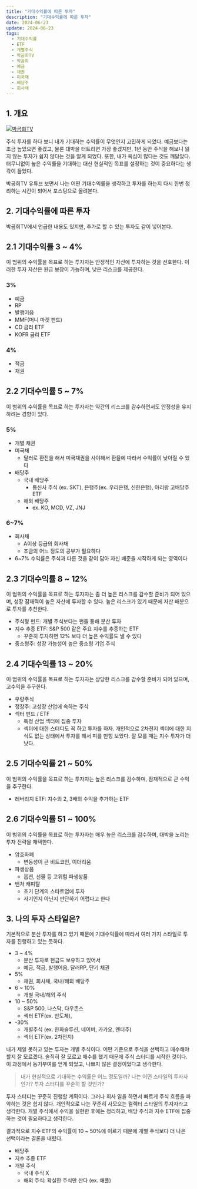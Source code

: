 ```yaml
---
title: "기대수익률에 따른 투자"
description: "기대수익률에 따른 투자"
date: 2024-06-23
update: 2024-06-23
tags:
  - 기대수익률
  - ETF
  - 개별주식
  - 박곰희TV
  - 박곰희
  - 예금
  - 채권
  - 미국채
  - 배당주
  - 회사채
---
```


## 1. 개요

[![박곰희TV](https://img.youtube.com/vi/J_ZIXpMo-B8/0.jpg)](https://www.youtube.com/watch?v=J_ZIXpMo-B8)


주식 투자를 하다 보니 내가 기대하는 수익률이 무엇인지 고민하게 되었다. 예금보다는 조금 높았으면 좋겠고, 물론 대박을 터트리면 가장 좋겠지만, 1년 동안 주식을 해보니 잃지 않는 투자가 쉽지 않다는 것을 알게 되었다. 또한, 내가 욕심이 많다는 것도 깨달았다. 터무니없이 높은 수익률을 기대하는 대신 현실적인 목표를 설정하는 것이 중요하다는 생각이 들었다.

박공희TV 유튜브 보면서 나는 어떤 기대수익률을 생각하고 투자를 하는지 다시 한번 정리하는 시간이 되어서 포스팅으로 올려본다.

## 2. 기대수익률에 따른 투자

박곰희TV에서 언급한 내용도 있지만, 추가로 할 수 있는 투자도 같이 넣어본다.

## 2.1 기대수익률 3 ~ 4%

이 범위의 수익률을 목표로 하는 투자자는 안정적인 자산에 투자하는 것을 선호한다. 이러한 투자 자산은 원금 보장이 가능하며, 낮은 리스크를 제공한다.

### 3%

- 예금
- RP
- 발행어음
- MMF(머니  마켓 펀드)
- CD 금리 ETF
- KOFR 금리 ETF

### 4%

- 적금
- 채권

## 2.2 기대수익률 5 ~ 7%

이 범위의 수익률을 목표로 하는 투자자는 약간의 리스크를 감수하면서도 안정성을 유지하려는 경향이 있다.

### 5%

- 개별 채권
- 미국채
  - 달러로 환전을 해서 미국채권을 사야해서 환율에 따라서 수익률이 낮아질 수 있다
- 배당주
  - 국내 배당주
    - 통신사 주식 (ex. SKT), 은행주(ex. 우리은행, 신한은행), 아리랑 고배당주 ETF
  - 해외 배당주
    - ex. KO, MCD, VZ, JNJ

### 6~7%

- 회사채
  - A이상 등급의 회사채
  - 조금의 어느 정도의 공부가 필요하다
- 6~7% 수익률은 주식과 다른 것을 같이 담아 자신 배준을 시작하게 되는 영역이다

## 2.3 기대수익률 8 ~ 12%

이 범위의 수익률을 목표로 하는 투자자는 좀 더 높은 리스크를 감수할 준비가 되어 있으며, 성장 잠재력이 높은 자산에 투자할 수 있다. 높은 리스크가 있기 때문에 자산 배분으로 투자를 추천한다.

- 주식형 펀드: 개별 주식보다는 펀들 통해 분산 투자
- 지수 추종 ETF: S&P 500 같은 주요 지수를 추종하는 ETF
  - 꾸준히 투자하면 12% 보다 더 높은 수익률도 낼 수 있다
- 중소형주: 성장 가능성이 높은 중소형 기업 주식

## 2.4 기대수익률 13 ~ 20%

이 범위의 수익률을 목표로 하는 투자자는 상당한 리스크를 감수할 준비가 되어 있으며, 고수익을 추구한다.

- 우량주식
- 정장주: 고성장 산업에 속하는 주식
- 섹터 펀드 / ETF
  - 특정 산업 섹터에 집중 투자
  - 섹터에 대한 스터디도 꼭 하고 투자를 하자. 개인적으로 2차전지 섹터에 대한 지식도 없는 상태에서 투자를 해서 피를 만힝 보았다. 잘 모를 때는 지수 투자가 더 낫다.

## 2.5 기대수익률 21 ~ 50%

이 범위의 수익률을 목표로 하는 투자자는 높은 리스크를 감수하며, 잠재적으로 큰 수익을 추구한다.

- 레버리지 ETF: 지수의 2, 3배의 수익을 추가하는 ETF

## 2.6 기대수익률 51 ~ 100%

이 범위의 수익률을 목표로 하는 투자자는 매우 높은 리스크를 감수하며, 대박을 노리는 투자 전략을 채택한다.

- 암호화폐
  - 변동성이 큰 비트코인, 이더리움
- 파생상품
  - 옵션, 선물 등 고위험 파생상품
- 밴처 캐피탈
  - 초기 단계의 스타트업에 투자
  - 사기인지 아닌지 판단하기 어렵다고 한다

## 3. 나의 투자 스타일은?

기본적으로 분산 투자를 하고 있기 때문에 기대수익률에 따라서 여러 가지 스타일로 투자를 진행하고 있는 듯하다.

- 3 ~ 4%
  - 분산 투자로 현금도 보유하고 있어서
  - 예금, 적금,  발행어음, 달러RP, 단기 채권
- 5%
  - 채권, 회사채, 국내/해외 배당주
- 6 ~ 10%
  - 개별 국내/해외 주식
- 10 ~ 50%
  - S&P 500, 나스닥, 다우존스
  - 섹터 ETF(ex. 반도체),
- -30%
  - 개별주식 (ex. 한화솔루션, 네이버, 카카오, 엔터주)
  - 섹터 ETF(ex. 2차전지)

내가 제일 못하고 있는 투자는 개별 주식이다. 어떤 기준으로 주식을 선택하고 매수해야 할지 잘 모르겠다. 솔직히 잘 모르고 매수를 했기 때문에 주식 스터디를 시작한 것이다. 이 과정에서 동기부여를 얻게 되었고, 나쁘지 않은 결정이었다고 생각한다.

> 내가 현실적으로 기대하는 수익률은 어느 정도일까? 나는 어떤 스타일의 투자자인가? 투자 스터디를 꾸준히 할 것인가?

투자 스터디는 꾸준히 진행할 계획이다. 그러나 회사 일을 하면서 빠르게 주식 흐름을 파악하는 것은 쉽지 않다. 개인적으로 나는 꾸준히 사모으는 컬렉터 스타일의 투자자라고 생각한다. 개별 주식에서 수익을 실현한 후에는 정리하고, 배당 주식과 지수 ETF에 집중하는 것이 필요하다고 생각한다.

결과적으로 지수 ETF의 수익률이 10 ~ 50%에 이르기 때문에 개별 주식보다 더 나은 선택이라는 결론을 내렸다.

- 배당주
- 지수 추종 ETF
- 개별 주식
  - 국내 주식 X
  - 해외 주식: 확실한 주식만 산다 (ex. 애플)
